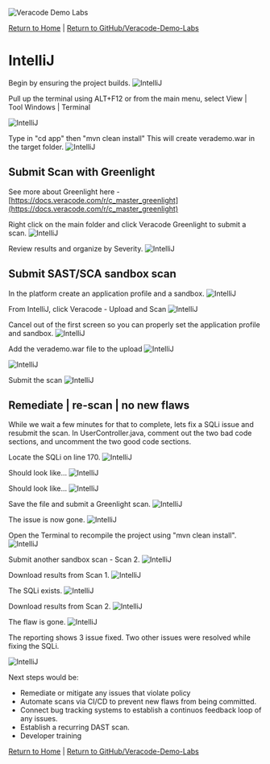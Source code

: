 ![Veracode Demo Labs](/images/veracode-demo-labs-banner-wide.png)

[Return to Home](/)  |  [Return to GitHub/Veracode-Demo-Labs](https://github.com/veracode-demo-labs)

# IntelliJ

Begin by ensuring the project builds.
![IntelliJ](images/IntelliJ/IntelliJ-1.png)

Pull up the terminal using ALT+F12 or from the main menu, select View | Tool Windows | Terminal 

![IntelliJ](images/IntelliJ/IntelliJ-1.2.png)

Type in "cd app"
then "mvn clean install"
This will create verademo.war in the target folder.
![IntelliJ](images/IntelliJ/IntelliJ-1.3.png)

## Submit Scan with Greenlight

See more about Greenlight here - [https://docs.veracode.com/r/c_master_greenlight](https://docs.veracode.com/r/c_master_greenlight)

Right click on the main folder and click Veracode Greenlight to submit a scan.
![IntelliJ](images/IntelliJ/IntelliJ-2.png)

Review results and organize by Severity.
![IntelliJ](images/IntelliJ/IntelliJ-3.png)

## Submit SAST/SCA sandbox scan

In the platform create an application profile and a sandbox.
![IntelliJ](images/IntelliJ/IntelliJ-6.png)

From IntelliJ, click Veracode - Upload and Scan
![IntelliJ](images/IntelliJ/IntelliJ-5.png)

Cancel out of the first screen so you can properly set the application profile and sandbox.
![IntelliJ](images/IntelliJ/IntelliJ-7.png)

Add the verademo.war file to the upload
![IntelliJ](images/IntelliJ/IntelliJ-8.png)


![IntelliJ](images/IntelliJ/IntelliJ-9.png)

Submit the scan
![IntelliJ](images/IntelliJ/IntelliJ-10.png)

## Remediate | re-scan | no new flaws
While we wait a few minutes for that to complete, lets fix a SQLi issue and resubmit the scan.  In UserController.java, comment out the two bad code sections, and uncomment the two good code sections.

Locate the SQLi on line 170.
![IntelliJ](images/IntelliJ/IntelliJ-11.png)

Should look like...
![IntelliJ](images/IntelliJ/IntelliJ-12.png)

Should look like...
![IntelliJ](images/IntelliJ/IntelliJ-13.png)

Save the file and submit a Greenlight scan.
![IntelliJ](images/IntelliJ/IntelliJ-14.png)

The issue is now gone.
![IntelliJ](images/IntelliJ/IntelliJ-15.png)

Open the Terminal to recompile the project using "mvn clean install".
![IntelliJ](images/IntelliJ/IntelliJ-16.png)

Submit another sandbox scan - Scan 2.
![IntelliJ](images/IntelliJ/IntelliJ-17.png)

Download results from Scan 1.
![IntelliJ](images/IntelliJ/IntelliJ-18.png)

The SQLi exists.
![IntelliJ](images/IntelliJ/IntelliJ-19.png)

Download results from Scan 2.
![IntelliJ](images/IntelliJ/IntelliJ-20.png)

The flaw is gone.
![IntelliJ](images/IntelliJ/IntelliJ-21.png)

The reporting shows 3 issue fixed.  Two other issues were resolved while fixing the SQLi.

![IntelliJ](images/IntelliJ/IntelliJ-22.png)

Next steps would be:
* Remediate or mitigate any issues that violate policy 
* Automate scans via CI/CD to prevent new flaws from being committed.
* Connect bug tracking systems to establish a continuos feedback loop of any issues.  
* Establish a recurring DAST scan.
* Developer training


[Return to Home](/)  |  [Return to GitHub/Veracode-Demo-Labs](https://github.com/veracode-demo-labs)